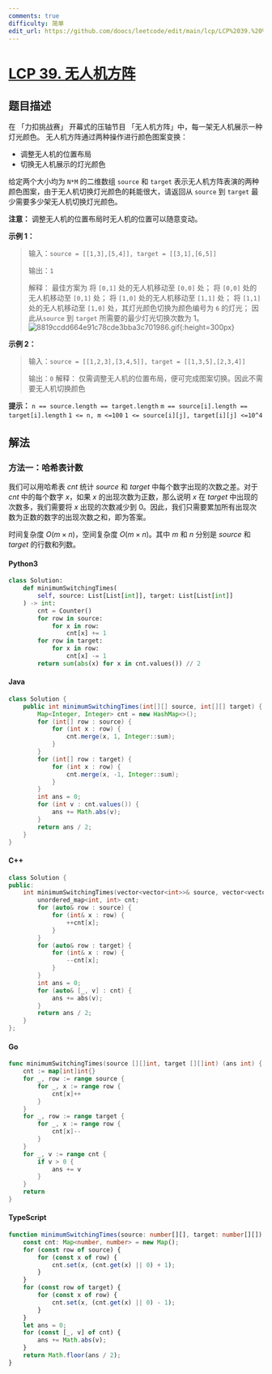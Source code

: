 ```yaml
---
comments: true
difficulty: 简单
edit_url: https://github.com/doocs/leetcode/edit/main/lcp/LCP%2039.%20%E6%97%A0%E4%BA%BA%E6%9C%BA%E6%96%B9%E9%98%B5/README.md
---
```


<!-- problem:start -->

# [LCP 39. 无人机方阵](https://leetcode.cn/problems/0jQkd0)

## 题目描述

<!-- description:start -->

在 「力扣挑战赛」 开幕式的压轴节目 「无人机方阵」中，每一架无人机展示一种灯光颜色。 无人机方阵通过两种操作进行颜色图案变换：

-   调整无人机的位置布局
-   切换无人机展示的灯光颜色

给定两个大小均为 `N*M` 的二维数组 `source` 和 `target` 表示无人机方阵表演的两种颜色图案，由于无人机切换灯光颜色的耗能很大，请返回从 `source` 到 `target` 最少需要多少架无人机切换灯光颜色。

**注意：** 调整无人机的位置布局时无人机的位置可以随意变动。

**示例 1：**

> 输入：`source = [[1,3],[5,4]], target = [[3,1],[6,5]]`
>
> 输出：`1`
>
> 解释：
> 最佳方案为
> 将 `[0,1]` 处的无人机移动至 `[0,0]` 处；
> 将 `[0,0]` 处的无人机移动至 `[0,1]` 处；
> 将 `[1,0]` 处的无人机移动至 `[1,1]` 处；
> 将 `[1,1]` 处的无人机移动至 `[1,0]` 处，其灯光颜色切换为颜色编号为 `6` 的灯光；
> 因此从`source` 到 `target` 所需要的最少灯光切换次数为 1。
> ![8819ccdd664e91c78cde3bba3c701986.gif](https://fastly.jsdelivr.net/gh/doocs/leetcode@main/lcp/LCP%2039.%20%E6%97%A0%E4%BA%BA%E6%9C%BA%E6%96%B9%E9%98%B5/images/1628823765-uCDaux-8819ccdd664e91c78cde3bba3c701986.gif){:height=300px}

**示例 2：**

> 输入：`source = [[1,2,3],[3,4,5]], target = [[1,3,5],[2,3,4]]`
>
> 输出：`0`
> 解释：
> 仅需调整无人机的位置布局，便可完成图案切换。因此不需要无人机切换颜色

**提示：**
`n == source.length == target.length`
`m == source[i].length == target[i].length`
`1 <= n, m <=100`
`1 <= source[i][j], target[i][j] <=10^4`

<!-- description:end -->

## 解法

<!-- solution:start -->

### 方法一：哈希表计数

我们可以用哈希表 $cnt$ 统计 $source$ 和 $target$ 中每个数字出现的次数之差。对于 $cnt$ 中的每个数字 $x$，如果 $x$ 的出现次数为正数，那么说明 $x$ 在 $target$ 中出现的次数多，我们需要将 $x$ 出现的次数减少到 $0$。因此，我们只需要累加所有出现次数为正数的数字的出现次数之和，即为答案。

时间复杂度 $O(m \times n)$，空间复杂度 $O(m \times n)$。其中 $m$ 和 $n$ 分别是 $source$ 和 $target$ 的行数和列数。

<!-- tabs:start -->

#### Python3

```python
class Solution:
    def minimumSwitchingTimes(
        self, source: List[List[int]], target: List[List[int]]
    ) -> int:
        cnt = Counter()
        for row in source:
            for x in row:
                cnt[x] += 1
        for row in target:
            for x in row:
                cnt[x] -= 1
        return sum(abs(x) for x in cnt.values()) // 2
```

#### Java

```java
class Solution {
    public int minimumSwitchingTimes(int[][] source, int[][] target) {
        Map<Integer, Integer> cnt = new HashMap<>();
        for (int[] row : source) {
            for (int x : row) {
                cnt.merge(x, 1, Integer::sum);
            }
        }
        for (int[] row : target) {
            for (int x : row) {
                cnt.merge(x, -1, Integer::sum);
            }
        }
        int ans = 0;
        for (int v : cnt.values()) {
            ans += Math.abs(v);
        }
        return ans / 2;
    }
}
```

#### C++

```cpp
class Solution {
public:
    int minimumSwitchingTimes(vector<vector<int>>& source, vector<vector<int>>& target) {
        unordered_map<int, int> cnt;
        for (auto& row : source) {
            for (int& x : row) {
                ++cnt[x];
            }
        }
        for (auto& row : target) {
            for (int& x : row) {
                --cnt[x];
            }
        }
        int ans = 0;
        for (auto& [_, v] : cnt) {
            ans += abs(v);
        }
        return ans / 2;
    }
};
```

#### Go

```go
func minimumSwitchingTimes(source [][]int, target [][]int) (ans int) {
	cnt := map[int]int{}
	for _, row := range source {
		for _, x := range row {
			cnt[x]++
		}
	}
	for _, row := range target {
		for _, x := range row {
			cnt[x]--
		}
	}
	for _, v := range cnt {
		if v > 0 {
			ans += v
		}
	}
	return
}
```

#### TypeScript

```ts
function minimumSwitchingTimes(source: number[][], target: number[][]): number {
    const cnt: Map<number, number> = new Map();
    for (const row of source) {
        for (const x of row) {
            cnt.set(x, (cnt.get(x) || 0) + 1);
        }
    }
    for (const row of target) {
        for (const x of row) {
            cnt.set(x, (cnt.get(x) || 0) - 1);
        }
    }
    let ans = 0;
    for (const [_, v] of cnt) {
        ans += Math.abs(v);
    }
    return Math.floor(ans / 2);
}
```

<!-- tabs:end -->

<!-- solution:end -->

<!-- problem:end -->
